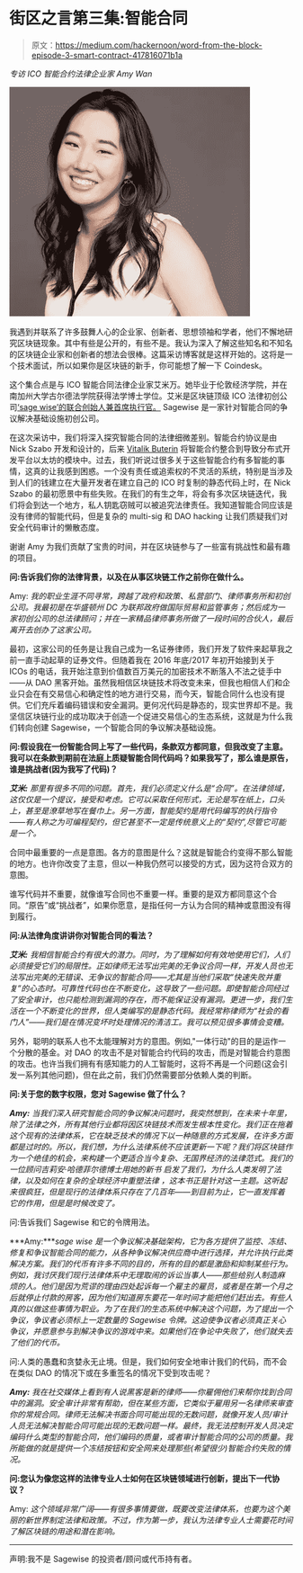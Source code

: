 # 街区之言第三集:智能合同

> 原文：<https://medium.com/hackernoon/word-from-the-block-episode-3-smart-contract-417816071b1a>

*专访 ICO 智能合约法律企业家 Amy Wan*

![](img/96e2cc11e8e0d55f4c6bcc1874ba4d27.png)

我遇到并联系了许多鼓舞人心的企业家、创新者、思想领袖和学者，他们不懈地研究区块链现象。其中有些是公开的，有些不是。我认为深入了解这些知名和不知名的区块链企业家和创新者的想法会很棒。这篇采访博客就是这样开始的。这将是一个技术面试，所以如果你是区块链的新手，你可能想了解一下 Coindesk。

这个集合点是与 ICO 智能合同法律企业家艾米万。她毕业于伦敦经济学院，并在南加州大学古尔德法学院获得法学博士学位。艾米是区块链顶级 ICO 法律初创公司[‘sage wise’的联合创始人兼首席执行官。](https://www.sagecoin.io/) Sagewise 是一家针对智能合同的争议解决基础设施初创公司。

在这次采访中，我们将深入探究智能合同的法律细微差别。智能合约协议是由 Nick Szabo 开发和设计的，后来 [Vitalik Buterin](https://medium.com/u/587a00dbce51?source=post_page-----417816071b1a--------------------------------) 将智能合约整合到导致分布式开发平台以太坊的模块中。过去，我们听说过很多关于这些智能合约有多智能的事情，这真的让我感到困惑。一个没有责任或追索权的不灵活的系统，特别是当涉及到人们的钱建立在大量开发者在建立自己的 ICO 时复制的静态代码上时，在 Nick Szabo 的最初愿景中有些失败。在我们的有生之年，将会有多次区块链迭代，我们将会到达一个地方，私人钥匙窃贼可以被追究法律责任。我知道智能合同应该是没有律师的智能代码，但是复杂的 multi-sig 和 DAO hacking 让我们质疑我们对安全代码审计的懒散态度。

谢谢 Amy 为我们贡献了宝贵的时间，并在区块链参与了一些富有挑战性和最有趣的项目。

**问:告诉我们你的法律背景，以及在从事区块链工作之前你在做什么。**

Amy: *我的职业生涯不同寻常，跨越了政府和政策、私营部门、律师事务所和初创公司。我最初是在华盛顿州 DC 为联邦政府做国际贸易和监管事务；然后成为一家初创公司的总法律顾问；并在一家精品律师事务所做了一段时间的合伙人，最后离开去创办了这家公司。*

最初，这家公司的任务是让我自己成为一名证券律师，我们开发了软件来起草我之前一直手动起草的证券文件。但随着我在 2016 年底/2017 年初开始接到关于 ICOs 的电话，我开始注意到价值数百万美元的加密技术不断落入不法之徒手中——从 DAO 黑客开始。虽然我相信区块链技术将改变未来，但我也相信人们和企业只会在有交易信心和确定性的地方进行交易，而今天，智能合同什么也没有提供。它们充斥着编码错误和安全漏洞。更何况代码是静态的，现实世界却不是。我坚信区块链行业的成功取决于创造一个促进交易信心的生态系统，这就是为什么我们转向创建 Sagewise，一个智能合同的争议解决基础设施。

**问:假设我在一份智能合同上写了一些代码，条款双方都同意，但我改变了主意。我可以在条款到期前在法庭上质疑智能合同代码吗？如果我写了，那么谁是原告，谁是挑战者(因为我写了代码)？**

***艾米:*** *那里有很多不同的问题。首先，我们必须定义什么是“合同”。在法律领域，这仅仅是一个提议，接受和考虑。它可以采取任何形式，无论是写在纸上，口头上，甚至是潦草地写在餐巾上。另一方面，智能契约是用代码编写的执行指令——有人称之为可编程契约，但它甚至不一定是传统意义上的“契约”,尽管它可能是一个。*

合同中最重要的一点是意图。各方的意图是什么？这就是智能合约变得不那么智能的地方。也许你改变了主意，但以一种我仍然可以接受的方式，因为这符合双方的意图。

谁写代码并不重要，就像谁写合同也不重要一样。重要的是双方都同意这个合同。“原告”或“挑战者”，如果你愿意，是指任何一方认为合同的精神或意图没有得到履行。

**问:从法律角度讲讲你对智能合同的看法？**

***艾米:*** *我相信智能合约有很大的潜力。同时，为了理解如何有效地使用它们，人们必须接受它们的局限性。正如律师无法写出完美的无争议合同一样，开发人员也无法写出完美的无错误、无争议的智能合同——尤其是当他们采取“快速失败并重复”的心态时。可靠性代码也在不断变化，这导致了一些问题。即使智能合同经过了安全审计，也只能检测到漏洞的存在，而不能保证没有漏洞。更进一步，我们生活在一个不断变化的世界，但人类编写的是静态代码。我经常称律师为“社会的看门人”——我们是在情况变坏时处理情况的清洁工。我可以预见很多事情会变糟。*

另外，聪明的联系人也不太能理解对方的意图。例如,"一体行动"的目的是运作一个分散的基金。对 DAO 的攻击不是对智能合约代码的攻击，而是对智能合约意图的攻击。也许当我们拥有有感知能力的人工智能时，这将不再是一个问题(这会引发一系列其他问题)，但在此之前，我们仍然需要部分依赖人类的判断。

**问:关于您的数字权限，您对 Sagewise 做了什么？**

***Amy:*** *当我们深入研究智能合同的争议解决问题时，我突然想到，在未来十年里，除了法律之外，所有其他行业都将因区块链技术而发生根本性变化。我们正在拖着这个现有的法律体系，它在缺乏技术的情况下以一种随意的方式发展，在许多方面都是过时的。所以，我们想，为什么法律系统不应该更新一下呢？我们将区块链作为一个绝佳的机会，来构建一个更适合当今复杂、无国界经济的法律范式。我们的一位顾问吉莉安·哈德菲尔德博士用她的新书* *启发了我们，为什么人类发明了法律，以及如何在复杂的全球经济中重塑法律* *，这本书正是针对这一主题。这听起来很疯狂，但是现行的法律体系只存在了几百年——到目前为止，它一直发挥着它的作用，但是是时候改变了。*

问:告诉我们 Sagewise 和它的令牌用法。

***Amy:****sage wise 是一个争议解决基础架构，它为各方提供了监控、冻结、修复和争议智能合同的能力，从各种争议解决供应商中进行选择，并允许执行此类解决方案。我们的代币有许多不同的目的，所有的目的都是激励和抑制某些行为。例如，我讨厌我们现行法律体系中无理取闹的诉讼当事人——那些给别人制造麻烦的人。他们是因为荒谬的理由四处起诉每一个雇主的雇员，或者是在第一个月之后就停止付款的房客，因为他们知道房东要花一年时间才能把他们赶出去。有些人真的以做这些事情为职业。为了在我们的生态系统中解决这个问题，为了提出一个争议，争议者必须标上一定数量的 Sagewise 令牌。这迫使争议者必须真正关心争议，并愿意参与到解决争议的游戏中来。如果他们在争论中失败了，他们就失去了他们的代币。*

问:人类的愚蠢和贪婪永无止境。但是，我们如何安全地审计我们的代码，而不会在类似 DAO 的情况下或在多重签名的情况下受到攻击呢？

***Amy:*** *我在社交媒体上看到有人说黑客是新的律师——你雇佣他们来帮你找到合同中的漏洞。安全审计非常有帮助，但在某些方面，它类似于雇用另一名律师来审查你的常规合同。律师无法解决书面合同可能出现的无数问题，就像开发人员/审计人员无法解决智能合同可能出现的无数问题一样。最终，我无法控制开发人员决定编码什么类型的智能合同，他们编码的质量，或者审计智能合同的公司的质量。我所能做的就是提供一个冻结按钮和安全网来处理那些(希望很少)智能合约失败的情况。*

**问:您认为像您这样的法律专业人士如何在区块链领域进行创新，提出下一代协议？**

Amy: *这个领域非常广阔——有很多事情要做，既要改变法律体系，也要为这个美丽的新世界制定法律和政策。不过，作为第一步，我认为法律专业人士需要花时间了解区块链的用途和潜在影响。*

************

声明:我不是 Sagewise 的投资者/顾问或代币持有者。